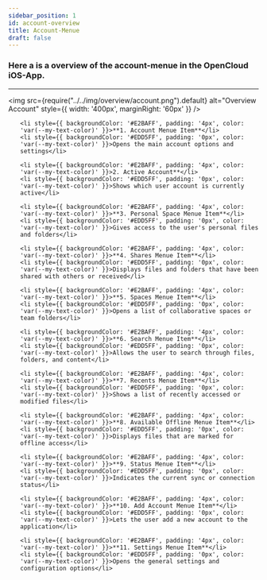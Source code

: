 ```yaml
---
sidebar_position: 1
id: account-overview
title: Account-Menue
draft: false
---
```


### Here a is a overview of the account-menue in the OpenCloud iOS-App.

---

<div style={{ display: 'flex', alignItems: 'flex-start' }}>

<img src={require("../../img/overview/account.png").default} alt="Overview Account" style={{ width: '400px', marginRight: '60px' }} />

<ul style={{ listStyleType: 'none', padding: 0, margin: 0, width: '100%' }}>

    <li style={{ backgroundColor: '#E2BAFF', padding: '4px', color: 'var(--my-text-color)' }}>**1. Account Menue Item**</li>
    <li style={{ backgroundColor: '#EDD5FF', padding: '0px', color: 'var(--my-text-color)' }}>Opens the main account options and settings</li>

    <li style={{ backgroundColor: '#E2BAFF', padding: '4px', color: 'var(--my-text-color)' }}>2. Active Account**</li>
    <li style={{ backgroundColor: '#EDD5FF', padding: '0px', color: 'var(--my-text-color)' }}>Shows which user account is currently active</li>

    <li style={{ backgroundColor: '#E2BAFF', padding: '4px', color: 'var(--my-text-color)' }}>**3. Personal Space Menue Item**</li>
    <li style={{ backgroundColor: '#EDD5FF', padding: '0px', color: 'var(--my-text-color)' }}>Gives access to the user's personal files and folders</li>

    <li style={{ backgroundColor: '#E2BAFF', padding: '4px', color: 'var(--my-text-color)' }}>**4. Shares Menue Item**</li>
    <li style={{ backgroundColor: '#EDD5FF', padding: '0px', color: 'var(--my-text-color)' }}>Displays files and folders that have been shared with others or received</li>

    <li style={{ backgroundColor: '#E2BAFF', padding: '4px', color: 'var(--my-text-color)' }}>**5. Spaces Menue Item**</li>
    <li style={{ backgroundColor: '#EDD5FF', padding: '0px', color: 'var(--my-text-color)' }}>Opens a list of collaborative spaces or team folders</li>

    <li style={{ backgroundColor: '#E2BAFF', padding: '4px', color: 'var(--my-text-color)' }}>**6. Search Menue Item**</li>
    <li style={{ backgroundColor: '#EDD5FF', padding: '0px', color: 'var(--my-text-color)' }}>Allows the user to search through files, folders, and content</li>

    <li style={{ backgroundColor: '#E2BAFF', padding: '4px', color: 'var(--my-text-color)' }}>**7. Recents Menue Item**</li>
    <li style={{ backgroundColor: '#EDD5FF', padding: '0px', color: 'var(--my-text-color)' }}>Shows a list of recently accessed or modified files</li>

    <li style={{ backgroundColor: '#E2BAFF', padding: '4px', color: 'var(--my-text-color)' }}>**8. Available Offline Menue Item**</li>
    <li style={{ backgroundColor: '#EDD5FF', padding: '0px', color: 'var(--my-text-color)' }}>Displays files that are marked for offline access</li>

    <li style={{ backgroundColor: '#E2BAFF', padding: '4px', color: 'var(--my-text-color)' }}>**9. Status Menue Item**</li>
    <li style={{ backgroundColor: '#EDD5FF', padding: '0px', color: 'var(--my-text-color)' }}>Indicates the current sync or connection status</li>

    <li style={{ backgroundColor: '#E2BAFF', padding: '4px', color: 'var(--my-text-color)' }}>**10. Add Account Menue Item**</li>
    <li style={{ backgroundColor: '#EDD5FF', padding: '0px', color: 'var(--my-text-color)' }}>Lets the user add a new account to the application</li>

    <li style={{ backgroundColor: '#E2BAFF', padding: '4px', color: 'var(--my-text-color)' }}>**11. Settings Menue Item**</li>
    <li style={{ backgroundColor: '#EDD5FF', padding: '0px', color: 'var(--my-text-color)' }}>Opens the general settings and configuration options</li>

  </ul>

</div>
